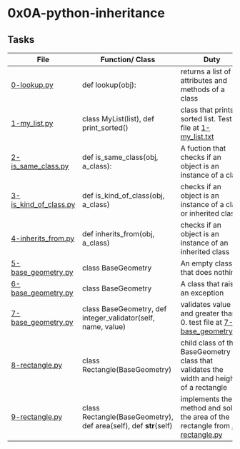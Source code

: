 # 0x0A-python-inheritance


## Tasks

| File | Function/ Class | Duty |
| ---- | --------------- | ---- |
| [0-lookup.py](0-lookup.py) | def lookup(obj): | returns a list of attributes and methods of a class |
| [1-my_list.py](1-my_list.py) | class MyList(list), def print_sorted() | class that prints a sorted list. Test file at [1-my_list.txt](1-my_list.txt) |
| [2-is_same_class.py](2-is_same_class.py) | def is_same_class(obj, a_class): | A fuction that checks if an object is an instance of a class |
| [3-is_kind_of_class.py](3-is_kind_of_class.py) | def is_kind_of_class(obj, a_class) | checks if an object is an instance of a class or inherited class |
| [4-inherits_from.py](4-inherits_from.py) | def inherits_from(obj, a_class) | checks if an object is an instance of an inherited class |
| [5-base_geometry.py](5-base_geometry.py) | class BaseGeometry | An empty class that does nothing |
| [6-base_geometry.py](6-base_geometry.py) | class BaseGeometry | A class that raises an exception |
| [7-base_geometry.py](7-base_geometry.py) | class BaseGeometry, def integer_validator(self, name, value) | validates value int and greater than 0. test file at [7-base_geometry.txt](7-base_geometry.txt) |
| [8-rectangle.py](8-rectangle.py) | class Rectangle(BaseGeometry) | child class of the BaseGeometry class that validates the width and height of a rectangle |
| [9-rectangle.py](9-rectangle.py) | class Rectangle(BaseGeometry), def area(self), def __str__(self) | implements the str method and solve the area of the rectangle from [8-rectangle.py](8-rectangle.py) |